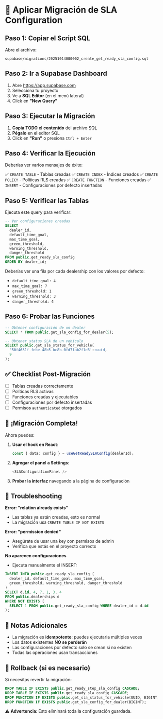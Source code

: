 # 🚀 Aplicar Migración de SLA Configuration

## Paso 1: Copiar el Script SQL

Abre el archivo:
```
supabase/migrations/20251014000002_create_get_ready_sla_config.sql
```

## Paso 2: Ir a Supabase Dashboard

1. Abre https://app.supabase.com
2. Selecciona tu proyecto
3. Ve a **SQL Editor** (en el menú lateral)
4. Click en **"New Query"**

## Paso 3: Ejecutar la Migración

1. **Copia TODO el contenido** del archivo SQL
2. **Pégalo** en el editor SQL
3. Click en **"Run"** o presiona `Ctrl + Enter`

## Paso 4: Verificar la Ejecución

Deberías ver varios mensajes de éxito:

✅ `CREATE TABLE` - Tablas creadas
✅ `CREATE INDEX` - Índices creados
✅ `CREATE POLICY` - Políticas RLS creadas
✅ `CREATE FUNCTION` - Funciones creadas
✅ `INSERT` - Configuraciones por defecto insertadas

## Paso 5: Verificar las Tablas

Ejecuta este query para verificar:

```sql
-- Ver configuraciones creadas
SELECT
  dealer_id,
  default_time_goal,
  max_time_goal,
  green_threshold,
  warning_threshold,
  danger_threshold
FROM public.get_ready_sla_config
ORDER BY dealer_id;
```

Deberías ver una fila por cada dealership con los valores por defecto:
- `default_time_goal: 4`
- `max_time_goal: 7`
- `green_threshold: 1`
- `warning_threshold: 3`
- `danger_threshold: 4`

## Paso 6: Probar las Funciones

```sql
-- Obtener configuración de un dealer
SELECT * FROM public.get_sla_config_for_dealer(5);

-- Obtener status SLA de un vehículo
SELECT public.get_sla_status_for_vehicle(
  '50f4631f-febe-48b5-bc8b-0fd7fab2f1d6'::uuid,
  9
);
```

## ✅ Checklist Post-Migración

- [ ] Tablas creadas correctamente
- [ ] Políticas RLS activas
- [ ] Funciones creadas y ejecutables
- [ ] Configuraciones por defecto insertadas
- [ ] Permisos `authenticated` otorgados

## 🎉 ¡Migración Completa!

Ahora puedes:

1. **Usar el hook en React**:
   ```typescript
   const { data: config } = useGetReadySLAConfig(dealerId);
   ```

2. **Agregar el panel a Settings**:
   ```typescript
   <SLAConfigurationPanel />
   ```

3. **Probar la interfaz** navegando a la página de configuración

## 🐛 Troubleshooting

**Error: "relation already exists"**
- Las tablas ya están creadas, esto es normal
- La migración usa `CREATE TABLE IF NOT EXISTS`

**Error: "permission denied"**
- Asegúrate de usar una key con permisos de admin
- Verifica que estás en el proyecto correcto

**No aparecen configuraciones**
- Ejecuta manualmente el INSERT:
```sql
INSERT INTO public.get_ready_sla_config (
  dealer_id, default_time_goal, max_time_goal,
  green_threshold, warning_threshold, danger_threshold
)
SELECT d.id, 4, 7, 1, 3, 4
FROM public.dealerships d
WHERE NOT EXISTS (
  SELECT 1 FROM public.get_ready_sla_config WHERE dealer_id = d.id
);
```

## 📝 Notas Adicionales

- La migración es **idempotente**: puedes ejecutarla múltiples veces
- Los datos existentes **NO se perderán**
- Las configuraciones por defecto solo se crean si no existen
- Todas las operaciones usan transacciones

## 🔄 Rollback (si es necesario)

Si necesitas revertir la migración:

```sql
DROP TABLE IF EXISTS public.get_ready_step_sla_config CASCADE;
DROP TABLE IF EXISTS public.get_ready_sla_config CASCADE;
DROP FUNCTION IF EXISTS public.get_sla_status_for_vehicle(UUID, BIGINT);
DROP FUNCTION IF EXISTS public.get_sla_config_for_dealer(BIGINT);
```

⚠️ **Advertencia**: Esto eliminará toda la configuración guardada.
